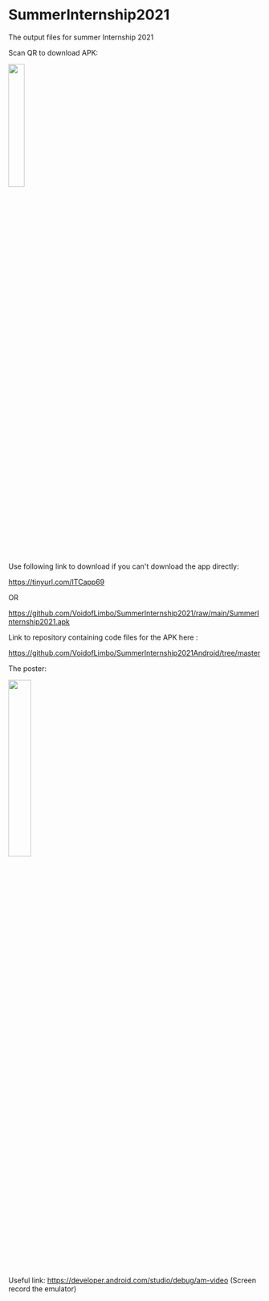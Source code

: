 # SummerInternship2021
The output files for summer Internship 2021

Scan QR to download APK:

<img src="https://user-images.githubusercontent.com/22808189/130461919-e88f30b5-675c-45ee-892c-ae50be5abbb1.png" width="25%">


Use following link to download if you can't download the app directly:

https://tinyurl.com/ITCapp69

OR

https://github.com/VoidofLimbo/SummerInternship2021/raw/main/SummerInternship2021.apk

Link to repository containing code files for the APK here :

https://github.com/VoidofLimbo/SummerInternship2021Android/tree/master

The poster:

<img src="https://github.com/VoidofLimbo/SummerInternship2021/blob/main/Poster%20for%20event.jpg" width="30%">

Useful link: https://developer.android.com/studio/debug/am-video (Screen record the emulator)

